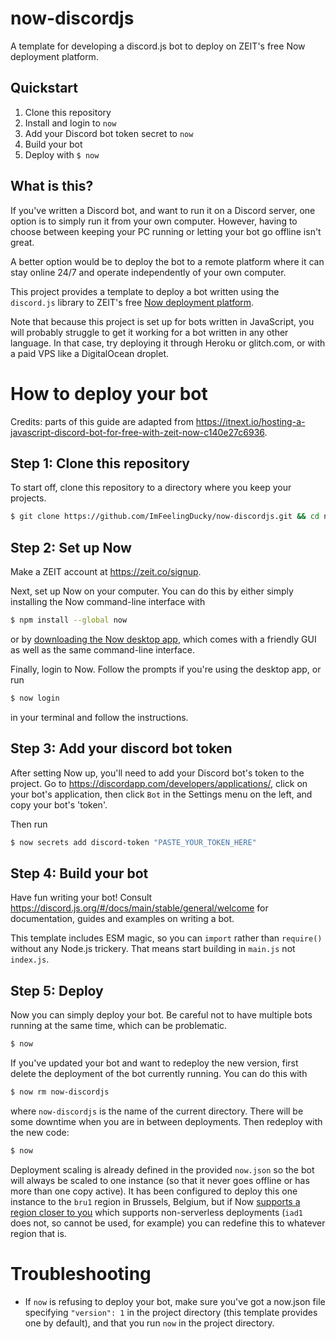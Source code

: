 # now-discordjs
A template for developing a discord.js bot to deploy on ZEIT's free Now deployment platform.

## Quickstart
1. Clone this repository
2. Install and login to `now`
3. Add your Discord bot token secret to `now`
4. Build your bot
5. Deploy with `$ now`

## What is this?
If you've written a Discord bot, and want to run it on a Discord server, one option is to simply run it from your own computer. However, having to choose between keeping your PC running or letting your bot go offline isn't great.

A better option would be to deploy the bot to a remote platform where it can stay online 24/7 and operate independently of your own computer.

This project provides a template to deploy a bot written using the `discord.js` library to ZEIT's free [Now deployment platform](https://zeit.co/now).

Note that because this project is set up for bots written in JavaScript, you will probably struggle to get it working for a bot written in any other language. In that case, try deploying it through Heroku or glitch.com, or with a paid VPS like a DigitalOcean droplet.

# How to deploy your bot
Credits: parts of this guide are adapted from https://itnext.io/hosting-a-javascript-discord-bot-for-free-with-zeit-now-c140e27c6936.

## Step 1: Clone this repository
To start off, clone this repository to a directory where you keep your projects.
```bash
$ git clone https://github.com/ImFeelingDucky/now-discordjs.git && cd now-discordjs
```

## Step 2: Set up Now
Make a ZEIT account at https://zeit.co/signup.

Next, set up Now on your computer. You can do this by either simply installing the Now command-line interface with
```bash
$ npm install --global now
```
or by [downloading the Now desktop app](https://zeit.co/download), which comes with a friendly GUI as well as the same command-line interface.

Finally, login to Now. Follow the prompts if you're using the desktop app, or run
```bash
$ now login
```
in your terminal and follow the instructions.

## Step 3: Add your discord bot token
After setting Now up, you'll need to add your Discord bot's token to the project. Go to https://discordapp.com/developers/applications/, click on your bot's application, then click `Bot` in the Settings menu on the left, and copy your bot's 'token'.

Then run
```bash
$ now secrets add discord-token "PASTE_YOUR_TOKEN_HERE"
```

## Step 4: Build your bot
Have fun writing your bot! Consult https://discord.js.org/#/docs/main/stable/general/welcome for documentation, guides and examples on writing a bot.

This template includes ESM magic, so you can `import` rather than `require()` without any Node.js trickery. That means start building in `main.js` not `index.js`.

## Step 5: Deploy
Now you can simply deploy your bot. Be careful not to have multiple bots running at the same time, which can be problematic.

```bash
$ now
```

If you've updated your bot and want to redeploy the new version, first delete the deployment of the bot currently running. You can do this with
```bash
$ now rm now-discordjs
```
where `now-discordjs` is the name of the current directory. There will be some downtime when you are in between deployments. Then redeploy with the new code:
```bash
$ now
```

Deployment scaling is already defined in the provided `now.json` so the bot will always be scaled to one instance (so that it never goes offline or has more than one copy active). It has been configured to deploy this one instance to the `bru1` region in Brussels, Belgium, but if Now [supports a region closer to you](https://zeit.co/docs/v1/features/scaling/#regions) which supports non-serverless deployments (`iad1` does not, so cannot be used, for example) you can redefine this to whatever region that is.

# Troubleshooting
- If `now` is refusing to deploy your bot, make sure you've got a now.json file specifying `"version": 1` in the project directory (this template provides one by default), and that you run `now` in the project directory.
